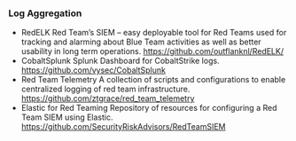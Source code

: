 ### Log Aggregation

- RedELK Red Team’s SIEM – easy deployable tool for Red Teams used for tracking and alarming about Blue Team activities as well as better usability in long term operations. https://github.com/outflanknl/RedELK/
- CobaltSplunk Splunk Dashboard for CobaltStrike logs. https://github.com/vysec/CobaltSplunk
- Red Team Telemetry A collection of scripts and configurations to enable centralized logging of red team infrastructure. https://github.com/ztgrace/red_team_telemetry
- Elastic for Red Teaming Repository of resources for configuring a Red Team SIEM using Elastic. https://github.com/SecurityRiskAdvisors/RedTeamSIEM
